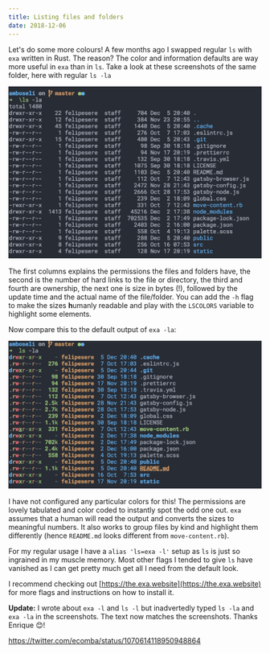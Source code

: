```yaml
---
title: Listing files and folders
date: 2018-12-06
---
```


Let's do some more colours!
A few months ago I swapped regular `ls` with `exa` written in Rust.
The reason? The color and information defaults are way more useful in `exa` than in `ls`.
Take a look at these screenshots of the same folder, here with regular `ls -la`

![Regular ls](./regular-ls.png 'Barely any colors, what are all those numbers?')

The first columns explains the permissions the files and folders have, the second is the number of hard links to the file or directory, the third and fourth are ownership, the next one is size in bytes (!), followed by the update time and the actual name of the file/folder.
You can add the `-h` flag to make the sizes **h**umanly readable and play with the `LSCOLORS` variable to highlight some elements.

Now compare this to the default output of `exa -la`:

![Exa ls](./exa-ls.png 'Color coded permissions and files, human readable sizes')

I have not configured any particular colors for this!
The permissions are lovely tabulated and color coded to instantly spot the odd one out.
`exa` assumes that a human will read the output and converts the sizes to meaningful numbers.
It also works to group files by kind and highlight them differently (hence `README.md` looks different from `move-content.rb`).

For my regular usage I have a `alias 'ls=exa -l'` setup as `ls` is just so ingrained in my muscle memory.
Most other flags I tended to give `ls` have vanished as I can get pretty much get all I need from the default look.

I recommend checking out [https://the.exa.website](https://the.exa.website) for more flags and instructions on how to install it.

**Update:**
I wrote about `exa -l` and `ls -l` but inadvertedly typed `ls -la` and `exa -la` in the screenshots.
The text now matches the screenshots.
Thanks Enrique 😊!

https://twitter.com/ecomba/status/1070614118950948864
